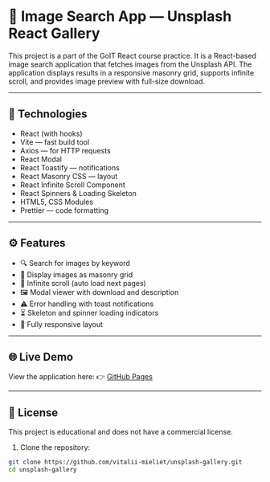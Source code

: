 # 📸 Image Search App — Unsplash React Gallery

This project is a part of the GoIT React course practice. It is a React-based image search application that fetches images from the Unsplash API. The application displays results in a responsive masonry grid, supports infinite scroll, and provides image preview with full-size download.

---

## 🔧 Technologies

- React (with hooks)
- Vite — fast build tool
- Axios — for HTTP requests
- React Modal
- React Toastify — notifications
- React Masonry CSS — layout
- React Infinite Scroll Component
- React Spinners & Loading Skeleton
- HTML5, CSS Modules
- Prettier — code formatting

---

## ⚙️ Features

- 🔍 Search for images by keyword
- 🧱 Display images as masonry grid
- 🔁 Infinite scroll (auto load next pages)
- 🖼️ Modal viewer with download and description
- ⚠️ Error handling with toast notifications
- ⏳ Skeleton and spinner loading indicators
- 📱 Fully responsive layout

---

## 🌐 Live Demo

View the application here: 👉
[GitHub Pages](https://goit-react-hw-04-nine-kohl.vercel.app)

---

## 📄 License

This project is educational and does not have a commercial license.

1. Clone the repository:

```bash
git clone https://github.com/vitalii-mieliet/unsplash-gallery.git
cd unsplash-gallery
